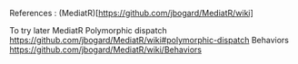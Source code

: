 ﻿ 

 References : 
 (MediatR)[https://github.com/jbogard/MediatR/wiki]


 To try later
 MediatR
	Polymorphic dispatch https://github.com/jbogard/MediatR/wiki#polymorphic-dispatch
	Behaviors https://github.com/jbogard/MediatR/wiki/Behaviors


  